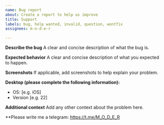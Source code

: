 ```yaml
---
name: Bug report
about: Create a report to help us improve
title: Support
labels: bug, help wanted, invalid, question, wontfix
assignees: m-o-d-e-r

---
```


**Describe the bug**
A clear and concise description of what the bug is.

**Expected behavior**
A clear and concise description of what you expected to happen.

**Screenshots**
If applicable, add screenshots to help explain your problem.

**Desktop (please complete the following information):**
 - OS: [e.g. iOS]
 - Version [e.g. 22]

**Additional context**
Add any other context about the problem here.

**Please write me a telegram: https://t.me/M_O_D_E_R

